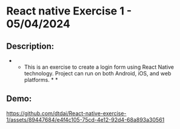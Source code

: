# React native Exercise 1 - 05/04/2024

## Description: 
* * This is an exercise to create a login form using React Native technology. Project can run on both Android, iOS, and web platforms. * *

## Demo:
https://github.com/dtdai/React-native-exercise-1/assets/89447684/e4f4c105-75cd-4e12-92d4-68a893a30561
